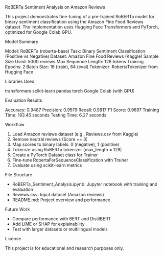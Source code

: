 
RoBERTa Sentiment Analysis on Amazon Reviews

This project demonstrates fine-tuning of a pre-trained RoBERTa model for binary sentiment classification using the Amazon Fine Food Reviews dataset. The implementation uses Hugging Face Transformers and PyTorch, optimized for Google Colab GPU.

Model Summary

Model: RoBERTa (roberta-base)
Task: Binary Sentiment Classification (Positive vs Negative)
Dataset: Amazon Fine Food Reviews (Kaggle)
Sample Size Used: 5000 reviews
Max Sequence Length: 128 tokens
Training Epochs: 2
Batch Size: 16 (train), 64 (eval)
Tokenizer: RobertaTokenizer from Hugging Face

Libraries Used

transformers
scikit-learn
pandas
torch
Google Colab (with GPU)

Evaluation Results

Accuracy: 0.9487
Precision: 0.9579
Recall: 0.9817
F1 Score: 0.9697
Training Time: 183.45 seconds
Testing Time: 6.27 seconds

Workflow

1. Load Amazon reviews dataset (e.g., Reviews.csv from Kaggle)
2. Remove neutral reviews (Score == 3)
3. Map scores to binary labels: 0 (negative), 1 (positive)
4. Tokenize using RoBERTa tokenizer (max_length = 128)
5. Create a PyTorch Dataset class for Trainer
6. Fine-tune RobertaForSequenceClassification with Trainer
7. Evaluate using scikit-learn metrics

File Structure

- RoBERTa_Sentiment_Analysis.ipynb: Jupyter notebook with training and evaluation
- Reviews.csv: Input dataset (Amazon reviews)
- README.md: Project overview and performance

Future Work

- Compare performance with BERT and DistilBERT
- Add LIME or SHAP for explainability
- Test with larger datasets or multilingual models

License

This project is for educational and research purposes only.
